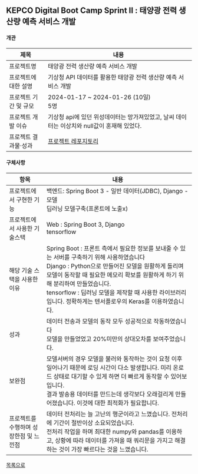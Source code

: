 ## KEPCO Digital Boot Camp Sprint II : 태양광 전력 생산량 예측 서비스 개발
#### 개관
|제목|내용|
|----|----|
|프로젝트명|태양광 전력 생산량 예측 서비스 개발|
|프로젝트에 대한 설명|기상청 API 데이터를 활용한 태양광 전력 생산량 예측 서비스 개발|
|프로젝트 기간 및 규모|2024-01-17 ~ 2024-01-26 (10일) <br> 5명|
|프로젝트 개발 이슈|기상청 api에 있던 위성데이터는 망가져있었고, 날씨 데이터는 이상치와 null값이 혼재해 있었다.|
|프로젝트 결과물·성과|[프로젝트 레포지토리](https://github.com/yoon0718/solar-power-forecast)|

#### 구체사항
|항목|내용|
|----|----|
|프로젝트에서 구현한 기능|백엔드: Spring Boot 3 - 일반 데이터(JDBC), Django - 모델<br>딥러닝 모델구축(프론트에 노출x)|
|프로젝트에서 사용한 기술스택|Web : Spring Boot 3, Django<br>tensorflow|
|해당 기술 스택을 사용한 이유|Spring Boot : 프론트 측에서 필요한 정보를 보내줄 수 있는 서버를 구축하기 위해 사용하였습니다<br>Django : Python으로 만들어진 모델을 원활하게 돌리며 모델이 동작할 때 필요한 메모리 확보를 원활하게 하기 위해 분리하여 만들었습니다.<br>tensorflow : 딥러닝 모델을 제작할 때 사용한 라이브러리입니다. 정확하게는 텐서플로우의 Keras를 이용하였습니다.|
|성과|데이터 전송과 모델의 동작 모두 성공적으로 작동하였습니다<br>모델을 만들었었고 20%미만의 상대오차를 보여주었습니다.|
|보완점|모델서버의 경우 모델을 불러와 동작하는 것이 요청 이후 일어나기 때문에 로딩 시간이 다소 발생합니다. 미리 온로드 상태로 대기할 수 있게 하면 더 빠르게 동작할 수 있어보입니다.<br>결과 발송용 데이터를 만드는데 생각보다 오래걸리게 만들어졌습니다. 이것에 대한 최적화가 필요합니다.|
|프로젝트를 수행하며 성장한점 및 느낀점|데이터 전처리는 늘 고난의 행군이라고 느꼈습니다. 전처리에 기간이 절반이상 소요되었습니다.<br>전처리 작업을 하며 최대한 numpy와 pandas를 이용하고, 상황에 따라 데이터를 가져올 때 쿼리문을 가지고 해결하는 것이 가장 빠르다는 것을 느꼈습니다.|

[목록으로](https://github.com/portk/portfolio)
